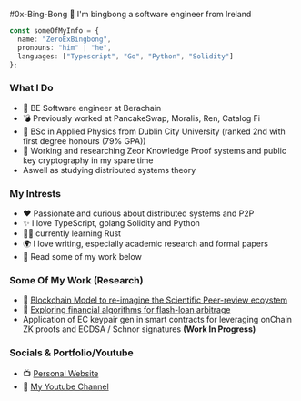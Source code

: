 #0x-Bing-Bong 👋
I'm bingbong a software engineer from Ireland

```ts
const someOfMyInfo = {
  name: "ZeroExBingbong",
  pronouns: "him" | "he",
  languages: ["Typescript", "Go", "Python", "Solidity"]
};
```
  
### What I Do
- 🐰 BE Software engineer at Berachain
- 💣 Previously worked at PancakeSwap, Moralis, Ren, Catalog Fi
- 🧠 BSc in Applied Physics from Dublin City University (ranked 2nd with first degree honours (79% GPA))
- 📝 Working and researching Zeor Knowledge Proof systems and public key cryptography in my spare time
- Aswell as studying distributed systems theory

### My Intrests
- ❤️ Passionate and curious about distributed systems and P2P
- ✨ I love TypeScript, golang Solidity and Python
- 👨‍💻 currently learning Rust
- 🌍 I love writing, especially academic research and formal papers
- 📘 Read some of my work below

### Some Of My Work (Research)
- 📄 [Blockchain Model to re-imagine the Scientific Peer-review ecoystem](https://evanmcgrane-portfolio-git-main-mcgraneder.vercel.app/paper1.pdf)
- 📄 [Exploring financial algorithms for flash-loan arbitrage](https://evanmcgrane-portfolio-git-main-mcgraneder.vercel.app/Defi-Bot-Financial-Theory-&-Design-Philosopy.pdf)
- Application of EC keypair gen in smart contracts for leveraging onChain ZK proofs and ECDSA / Schnor signatures **(Work In Progress)**

### Socials & Portfolio/Youtube
- 📺 [Personal Website](https://evanmcgrane-portfolio.vercel.app/)
- 🧑 [My Youtube Channel](https://www.youtube.com/channel/UCFnBwoK7RnvE8_oeuE7z0gA)
